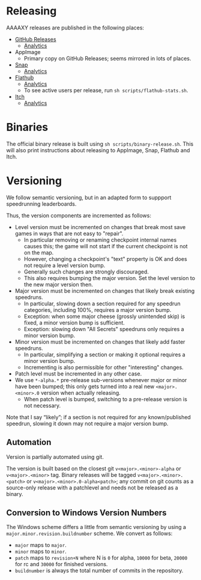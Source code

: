 # Releasing

AAAAXY releases are published in the following places:

  - [GitHub Releases](https://github.com/divVerent/aaaaxy/releases)
      - [Analytics](https://github.com/divVerent/aaaaxy/graphs/traffic)
  - AppImage
      - Primary copy on GitHub Releases; seems mirrored in lots of
        places.
  - [Snap](https://snapcraft.io/aaaaxy)
      - [Analytics](https://snapcraft.io/aaaaxy/metrics)
  - [Flathub](https://flathub.org/apps/details/io.github.divverent.aaaaxy)
      - [Analytics](https://klausenbusk.github.io/flathub-stats/#ref=io.github.divverent.aaaaxy&interval=infinity&downloadType=installs%2Bupdates)
      - To see active users per release, run `sh
        scripts/flathub-stats.sh`.
  - [Itch](https://divverent.itch.io/aaaaxy)
      - [Analytics](https://itch.io/game/summary/1199736)

# Binaries

The official binary release is built using `sh
scripts/binary-release.sh`. This will also print instructions about
releasing to AppImage, Snap, Flathub and Itch.

# Versioning

We follow semantic versioning, but in an adapted form to suppport
speedrunning leaderboards.

Thus, the version components are incremented as follows:

  - Level version must be incremented on changes that break most save
    games in ways that are not easy to "repair".
      - In particular removing or renaming checkpoint internal names
        causes this; the game will not start if the current checkpoint
        is not on the map.
      - However, changing a checkpoint's "text" property is OK and does
        not require a level version bump.
      - Generally such changes are strongly discouraged.
      - This also requires bumping the major version. Set the level
        version to the new major version then.
  - Major version must be incremented on changes that likely break
    existing speedruns.
      - In particular, slowing down a section required for any speedrun
        categories, including 100%, requires a major version bump.
      - Exception: when some major cheese (grossly unintended skip) is
        fixed, a minor version bump is sufficient.
      - Exception: slowing down "All Secrets" speedruns only requires a
        minor version bump.
  - Minor version must be incremented on changes that likely add faster
    speedruns.
      - In particular, simplifying a section or making it optional
        requires a minor version bump.
      - Incrementing is also permissible for other "interesting"
        changes.
  - Patch level must be incremented in any other case.
  - We use `*-alpha.*` pre-release sub-versions whenever major or minor
    have been bumped; this only gets turned into a real new
    `<major>.<minor>.0` version when actually releasing.
      - When patch level is bumped, switching to a pre-release version
        is not necessary.

Note that I say &ldquo;likely&rdquo;; if a section is not required for
any known/published speedrun, slowing it down may not require a major
version bump.

## Automation

Version is partially automated using git.

The version is built based on the closest git `v<major>.<minor>-alpha`
or `v<major>.<minor>` tag. Binary releases will be tagged
`v<major>.<minor>.<patch>` or `v<major>.<minor>.0-alpha<patch>`; any
commit on git counts as a source-only release with a patchlevel and
needs not be released as a binary.

## Conversion to Windows Version Numbers

The Windows scheme differs a little from semantic versioning by using a
`major.minor.revision.buildnumber` scheme. We convert as follows:

  - `major` maps to `major`.
  - `minor` maps to `minor`.
  - `patch` maps to `revision+N` where N is `0` for alpha, `10000` for
    beta, `20000` for rc and `30000` for finished versions.
  - `buildnumber` is always the total number of commits in the
    repository.
